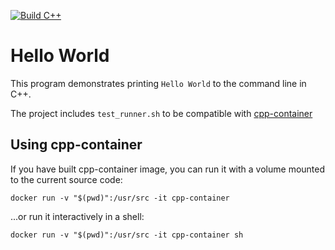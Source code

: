 [![Build C++](https://github.com/Gabriel-T-0988/HelloWorld/actions/workflows/helloworld.yml/badge.svg)](https://github.com/Gabriel-T-0988/HelloWorld/actions/workflows/helloworld.yml)

# Hello World

This program demonstrates printing `Hello World` to the command line in C++.

The project includes `test_runner.sh` to be compatible with [cpp-container](https://github.com/ChicoState/cpp-container)

## Using cpp-container

If you have built cpp-container image, you can run it with a volume mounted to the current source code:

```
docker run -v "$(pwd)":/usr/src -it cpp-container
```

...or run it interactively in a shell:

```
docker run -v "$(pwd)":/usr/src -it cpp-container sh
```